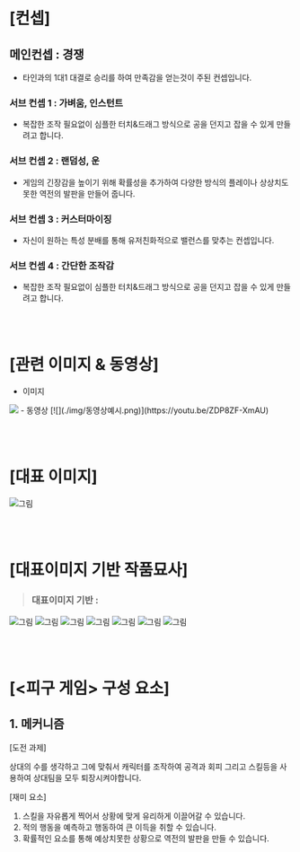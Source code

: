 # [컨셉]
## 메인컨셉 : 경쟁
- 타인과의 1대1 대결로 승리를 하여 만족감을 얻는것이 주된 컨셉입니다.

### 서브 컨셉 1 : 가벼움, 인스턴트
- 복잡한 조작 필요없이 심플한 터치&드래그 방식으로 공을 던지고 잡을 수 있게 만들려고 합니다.
### 서브 컨셉 2 : 랜덤성, 운
- 게임의 긴장감을 높이기 위해 확률성을 추가하여 다양한 방식의 플레이나 상상치도 못한 역전의 발판을 만들어 줍니다.
### 서브 컨셉 3 : 커스터마이징
- 자신이 원하는 특성 분배를 통해 유저친화적으로 밸런스를 맞추는 컨셉입니다.
### 서브 컨셉 4 : 간단한 조작감
- 복잡한 조작 필요없이 심플한 터치&드래그 방식으로 공을 던지고 잡을 수 있게 만들려고 합니다.

<br><br>
# [관련 이미지 & 동영상]
- 이미지  
<img src="./img/대표이미지.jpg">
- 동영상 
[![](./img/동영상예시.png)](https://youtu.be/ZDP8ZF-XmAU)


<br><br>
# [대표 이미지]
![그림](./img/대표이미지4.PNG)

<br><br>
# [대표이미지 기반 작품묘사]
> ### 대표이미지 기반 :
![그림](./img/예시1.PNG)
![그림](./img/예시2.PNG)
![그림](./img/예시3.PNG)
![그림](./img/예시4.PNG)
![그림](./img/예시5.PNG)
![그림](./img/예시6.PNG)
![그림](./img/대표이미지4.PNG)


<br><br>
# [<피구 게임> 구성 요소]


## 1. 메커니즘

[도전 과제]

상대의 수를 생각하고 그에 맞춰서 캐릭터를 조작하여 공격과 회피 그리고 스킬등을 사용하여 상대팀을 모두 퇴장시켜야합니다.

[재미 요소]
1) 스킬을 자유롭게 찍어서 상황에 맞게 유리하게 이끌어갈 수 있습니다.
2) 적의 행동을 예측하고 행동하여 큰 이득을 취할 수 있습니다.
3) 확률적인 요소를 통해 예상치못한 상황으로 역전의 발판을 만들 수 있습니다.
